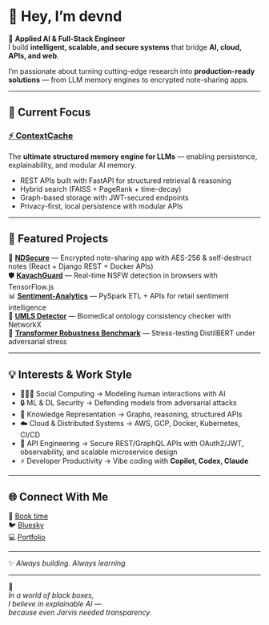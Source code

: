 # 👋 Hey, I’m devnd 

🚀 **Applied AI & Full-Stack Engineer**  
I build **intelligent, scalable, and secure systems** that bridge **AI, cloud, APIs, and web**.  

I’m passionate about turning cutting-edge research into **production-ready solutions** — from LLM memory engines to encrypted note-sharing apps.  

---

## 🔭 Current Focus  
### [⚡ ContextCache](https://github.com/iamdevnd/contextcache)  
The **ultimate structured memory engine for LLMs** — enabling persistence, explainability, and modular AI memory.  
- REST APIs built with FastAPI for structured retrieval & reasoning  
- Hybrid search (FAISS + PageRank + time-decay)  
- Graph-based storage with JWT-secured endpoints  
- Privacy-first, local persistence with modular APIs  

---

## 🌟 Featured Projects  
🔐 [**NDSecure**](https://ndsecure.vercel.app) — Encrypted note-sharing app with AES-256 & self-destruct notes (React + Django REST + Docker APIs)  
🛡 [**KavachGuard**](https://github.com/iamdevnd/kavach) — Real-time NSFW detection in browsers with TensorFlow.js  
📊 [**Sentiment-Analytics**](https://github.com/iamdevnd/Sentiment-Analytics) — PySpark ETL + APIs for retail sentiment intelligence  
🧬 [**UMLS Detector**](https://github.com/iamdevnd/UMLS-Ontology-Inconsistency-Detector) — Biomedical ontology consistency checker with NetworkX  
🤖 [**Transformer Robustness Benchmark**](https://github.com/iamdevnd/Transformer-Robustness-Benchmark) — Stress-testing DistilBERT under adversarial stress  

---

## 💡 Interests & Work Style  
- 🧑‍🤝‍🧑 Social Computing → Modeling human interactions with AI  
- 🔒 ML & DL Security → Defending models from adversarial attacks  
- 🧠 Knowledge Representation → Graphs, reasoning, structured APIs  
- ☁️ Cloud & Distributed Systems → AWS, GCP, Docker, Kubernetes, CI/CD  
- 🔗 API Engineering → Secure REST/GraphQL APIs with OAuth2/JWT, observability, and scalable microservice design  
- ⚡ Developer Productivity → Vibe coding with **Copilot, Codex, Claude**  

---

## 🌐 Connect With Me  
📅 [Book time](https://app.cal.com/dnpro/)  
🐦 [Bluesky](https://devnd.bsky.social)  
💻 [Portfolio](https://iamdevnd.dev)   

---

✨ *Always building. Always learning.*  

---

🦾  
*In a world of black boxes,*  
*I believe in explainable AI —*  
*because even Jarvis needed transparency.*  
